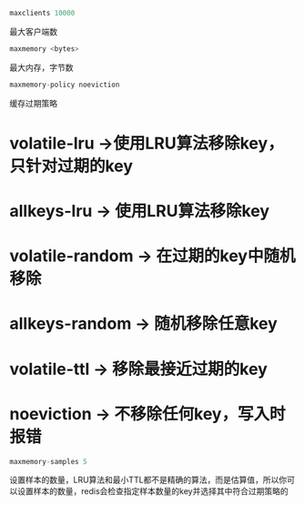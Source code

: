 

```javascript
maxclients 10000
```

最大客户端数



```javascript
maxmemory <bytes>
```

最大内存，字节数



```javascript
maxmemory-policy noeviction
```

缓存过期策略

# volatile-lru ->使用LRU算法移除key，只针对过期的key
# allkeys-lru -> 使用LRU算法移除key
# volatile-random -> 在过期的key中随机移除
# allkeys-random -> 随机移除任意key
# volatile-ttl -> 移除最接近过期的key

# noeviction -> 不移除任何key，写入时报错



```javascript
maxmemory-samples 5
```

设置样本的数量，LRU算法和最小TTL都不是精确的算法，而是估算值，所以你可以设置样本的数量，redis会检查指定样本数量的key并选择其中符合过期策略的